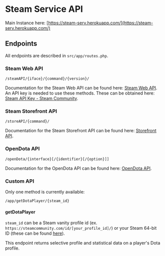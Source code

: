 # Steam Service API

Main Instance here: [https://steam-serv.herokuapp.com/](https://steam-serv.herokuapp.com/)

## Endpoints

All endpoints are described in `src/app/routes.php`.

### Steam Web API

```
/steamAPI/{iface}/{command}/{version}/
```

Documentation for the Steam Web API can be found here: [Steam Web API](https://developer.valvesoftware.com/wiki/Steam_Web_API). An API key is needed to use these methods. These can be obtained here: [Steam API Key - Steam Community](https://steamcommunity.com/dev/apikey).

### Steam Storefront API

```
/storeAPI/{command}/
```

Documentation for the Steam Storefront API can be found here: [Storefront API](https://wiki.teamfortress.com/wiki/User:RJackson/StorefrontAPI).

### OpenDota API

```
/openDota/{interface}[/{identifier}[/{option}]]
```

Documentation for the OpenDota API can be found here: [OpenDota API](https://docs.opendota.com/).

### Custom API

Only one method is currently available:

```
/app/getDotaPlayer/{steam_id}
```

#### getDotaPlayer

`steam_id` can be a Steam vanity profile id (ex. `https://steamcommunity.com/id/[your_profile_id]/`) or your Steam 64-bit ID (these can be found [here](https://steamid.io/)).

This endpoint returns selective profile and statistical data on a player's Dota profile.
